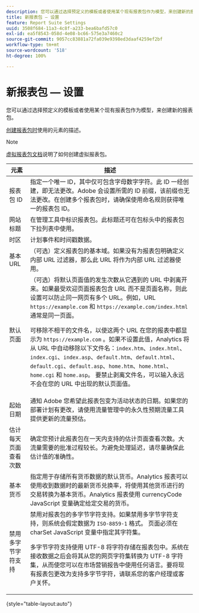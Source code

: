 ```yaml
---
description: 您可以通过选择预定义的模板或者使用某个现有报表包作为模型，来创建新的报表包。
title: 新报表包 — 设置
feature: Report Suite Settings
uuid: 3508f684-11a3-4c8f-a233-bea6bafd57c0
exl-id: ea5f8543-058d-4e08-bc66-575e3a7460c2
source-git-commit: 9057cc83881a72fa039e9398ed3daaf4259ef2bf
workflow-type: tm+mt
source-wordcount: '518'
ht-degree: 100%

---
```


# 新报表包 — 设置

您可以通过选择预定义的模板或者使用某个现有报表包作为模型，来创建新的报表包。

[创建报表包时](/help/admin/admin/c-manage-report-suites/c-new-report-suite/t-create-a-report-suite.md)使用的元素的描述。

>[!NOTE]
>
>[虚拟报表包文档](/help/components/vrs/c-workflow-vrs/vrs-create.md)说明了如何创建虚拟报表包。

| 元素 | 描述 |
| --- | --- |
| 报表包 ID | 指定一个唯一 ID，其中仅可包含字母数字字符。此 ID 一经创建，即无法更改。Adobe 会设置所需的 ID 前缀，该前缀也无法更改。在创建多个报表包时，请确保使用命名规则获得唯一的报表包 ID。 |
| 网站标题 | 在管理工具中标识报表包。此标题还可在包标头中的报表包下拉列表中使用。 |
| 时区 | 计划事件和时间戳数据。 |
| 基本 URL | （可选）定义报表包的基本域。如果没有为报表包明确定义内部 URL 过滤器，那么此 URL 将作为内部 URL 过滤器使用。 |
| 默认页面 | （可选）将默认页面值的发生次数从它遇到的 URL 中剥离开来。如果最受欢迎页面报表包含 URL 而不是页面名称，则此设置可以防止同一网页有多个 URL。例如，URL `https://example.com` 和 `https://example.com/index.html` 通常是同一页面。<p> 可移除不相干的文件名，以使这两个 URL 在您的报表中都显示为 `https://example.com` 。如果不设置此值，Analytics 将从 URL 中自动移除以下文件名：`index.htm`、`index.html`、`index.cgi`、`index.asp`、`default.htm`、`default.html`、`default.cgi`、`default.asp`、`home.htm`、`home.html`、`home.cgi` 和 `home.asp`。 要禁止剥离文件名，可以输入永远不会在您的 URL 中出现的默认页面值。 |
| 起始日期 | 通知 Adobe 您希望此报表包变为活动状态的日期。如果您的部署计划有更改，请使用流量管理中的永久性预期流量工具提供更新的流量预估。 |
| 估计每天页面查看次数 | 确定您预计此报表包在一天内支持的估计页面查看次数。大流量需要的批准过程较长。为避免处理延迟，请尽量确保此估计值的准确性。 |
| 基本货币 | 指定用于存储所有货币数据的默认货币。Analytics 报表可以使用收到数据时的最新货币兑换率，将使用其他货币进行的交易转换为基本货币。Analytics 报表使用 currencyCode JavaScript 变量确定给定交易的货币。 |
| 禁用多字节字符支持 | 禁用对报表包的多字节字符支持。如果禁用多字节字符支持，则系统会假定数据为 `ISO-8859-1` 格式。 页面必须在 charSet JavaScript 变量中指定其字符集。 <p>多字节字符支持使用 UTF-8 将字符存储在报表包中。系统在接收数据之后会将其从您的网页字符集转换为 UTF-8 字符集，从而使您可以在市场营销报告中使用任何语言。要将现有报表包更改为支持多字节字符，请联系您的客户经理或客户关怀。 |

{style=&quot;table-layout:auto&quot;}
